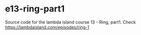 # e13-ring-part1

Source code for the lambda island course 13 - Ring, part1.
Check https://lambdaisland.com/episodes/ring-1
